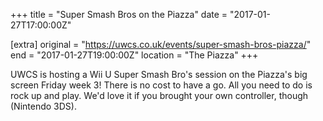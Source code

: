 +++
title = "Super Smash Bros on the Piazza"
date = "2017-01-27T17:00:00Z"

[extra]
original = "https://uwcs.co.uk/events/super-smash-bros-piazza/"    
end = "2017-01-27T19:00:00Z"
location = "The Piazza"
+++

UWCS is hosting a Wii U Super Smash Bro's session on the Piazza's big screen Friday week 3\! There is no cost to have a go. All you need to do is rock up and play. We'd love it if you brought your own controller, though (Nintendo 3DS).

